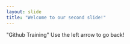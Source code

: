 ```yaml
---
layout: slide
title: "Welcome to our second slide!"
---
```

"Github Training"
Use the left arrow to go back!
